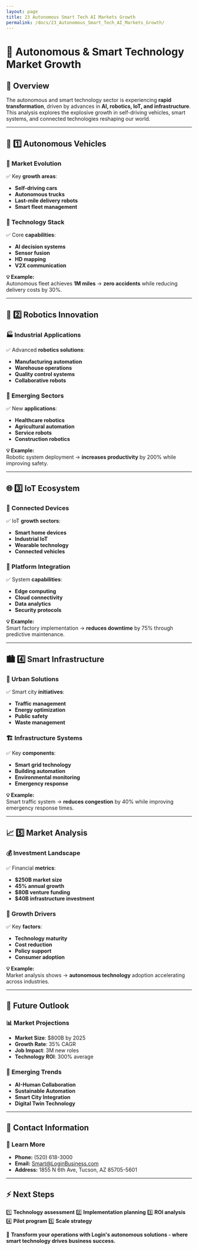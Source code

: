 ```yaml
---
layout: page
title: 23 Autonomous Smart Tech AI Markets Growth
permalink: /docs/23_Autonomous_Smart_Tech_AI_Markets_Growth/
---
```

# 🤖 Autonomous & Smart Technology Market Growth

## 📌 Overview
The autonomous and smart technology sector is experiencing **rapid transformation**, driven by advances in **AI, robotics, IoT, and infrastructure**. This analysis explores the explosive growth in self-driving vehicles, smart systems, and connected technologies reshaping our world.

---

## 🚗 1️⃣ Autonomous Vehicles
### **🎯 Market Evolution**
✅ Key **growth areas**:
- **Self-driving cars**
- **Autonomous trucks**
- **Last-mile delivery robots**
- **Smart fleet management**

### **🔧 Technology Stack**
✅ Core **capabilities**:
- **AI decision systems**
- **Sensor fusion**
- **HD mapping**
- **V2X communication**

**💡 Example:**  
Autonomous fleet achieves **1M miles** → **zero accidents** while reducing delivery costs by 30%.

---

## 🤖 2️⃣ Robotics Innovation
### **🏭 Industrial Applications**
✅ Advanced **robotics solutions**:
- **Manufacturing automation**
- **Warehouse operations**
- **Quality control systems**
- **Collaborative robots**

### **🔬 Emerging Sectors**
✅ New **applications**:
- **Healthcare robotics**
- **Agricultural automation**
- **Service robots**
- **Construction robotics**

**💡 Example:**  
Robotic system deployment → **increases productivity** by 200% while improving safety.

---

## 🌐 3️⃣ IoT Ecosystem
### **📱 Connected Devices**
✅ IoT **growth sectors**:
- **Smart home devices**
- **Industrial IoT**
- **Wearable technology**
- **Connected vehicles**

### **🔄 Platform Integration**
✅ System **capabilities**:
- **Edge computing**
- **Cloud connectivity**
- **Data analytics**
- **Security protocols**

**💡 Example:**  
Smart factory implementation → **reduces downtime** by 75% through predictive maintenance.

---

## 🏙️ 4️⃣ Smart Infrastructure
### **🌆 Urban Solutions**
✅ Smart city **initiatives**:
- **Traffic management**
- **Energy optimization**
- **Public safety**
- **Waste management**

### **🏗️ Infrastructure Systems**
✅ Key **components**:
- **Smart grid technology**
- **Building automation**
- **Environmental monitoring**
- **Emergency response**

**💡 Example:**  
Smart traffic system → **reduces congestion** by 40% while improving emergency response times.

---

## 📈 5️⃣ Market Analysis
### **💰 Investment Landscape**
✅ Financial **metrics**:
- **$250B market size**
- **45% annual growth**
- **$80B venture funding**
- **$40B infrastructure investment**

### **🎯 Growth Drivers**
✅ Key **factors**:
- **Technology maturity**
- **Cost reduction**
- **Policy support**
- **Consumer adoption**

**💡 Example:**  
Market analysis shows → **autonomous technology** adoption accelerating across industries.

---

## 🔮 Future Outlook
### **📊 Market Projections**
- **Market Size**: $800B by 2025
- **Growth Rate**: 35% CAGR
- **Job Impact**: 3M new roles
- **Technology ROI**: 300% average

### **🚀 Emerging Trends**
- **AI-Human Collaboration**
- **Sustainable Automation**
- **Smart City Integration**
- **Digital Twin Technology**

---

## 📍 Contact Information
### **🏢 Learn More**
- **Phone:** (520) 618-3000
- **Email:** Smart@LoginBusiness.com
- **Address:** 1855 N 6th Ave, Tucson, AZ 85705-5601

---

## ⚡ Next Steps
1️⃣ **Technology assessment**
2️⃣ **Implementation planning**
3️⃣ **ROI analysis**
4️⃣ **Pilot program**
5️⃣ **Scale strategy**

🚀 **Transform your operations with Login's autonomous solutions - where smart technology drives business success.** 
